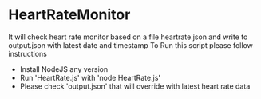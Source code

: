 # HeartRateMonitor
It will check heart rate monitor based on a file heartrate.json and write to output.json with latest date and timestamp
To Run this script please follow instructions

* Install NodeJS any version
* Run 'HeartRate.js' with 'node HeartRate.js'
* Please check 'output.json' that will override with latest heart rate data
